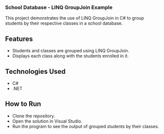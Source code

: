 ### School Database - LINQ GroupJoin Example
This project demonstrates the use of LINQ GroupJoin in C# to group students by their respective classes in a school database.

## Features
- Students and classes are grouped using LINQ GroupJoin.
- Displays each class along with the students enrolled in it.
## Technologies Used
- C#
- .NET
## How to Run
- Clone the repository.
- Open the solution in Visual Studio.
- Run the program to see the output of grouped students by their classes.
